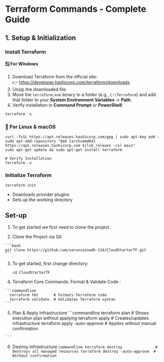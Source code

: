   # Terraform Commands - Complete Guide

  ## **1. Setup & Initialization**

  ### **Install Terraform**

  #### 🪟 **For Windows**
  1. Download Terraform from the official site:  
    👉 https://developer.hashicorp.com/terraform/downloads  
  2. Unzip the downloaded file.  
  3. Move the `terraform.exe` binary to a folder (e.g., `C:\Terraform`) and add that folder to your **System Environment Variables** → **Path**.  
  4. Verify installation in **Command Prompt** or **PowerShell**:
  ```powershell
  terraform -v
  ```
  ### 🐧 For Linux & macOS
  ```
  curl -fsSL https://apt.releases.hashicorp.com/gpg | sudo apt-key add -
  sudo apt-add-repository "deb [arch=amd64] https://apt.releases.hashicorp.com $(lsb_release -cs) main"
  sudo apt-get update && sudo apt-get install terraform

  # Verify Installation
  terraform -v
  ```
  ### Initialize Terraform
  ```
  terraform init
  ```
  - Downloads provider plugins
  - Sets up the working directory

  ## Set-up
  1. To get started we first need to clone the project. 

  2. Clone the Project via Git

    ```bash
    git clone https://github.com/varunsainadh-116/CloudStarterTF.git
    ```
        
  3. To get started, first change directory:
      ```commandline
      cd CloudStarterTF
      ```
    
  4. Terraform Core Commands:
    Format & Validate Code :

    ```commandline
      terraform fmt       # Formats Terraform code
      terraform validate  # Validates Terraform syntax
    ```
  5. Plan & Apply Infrastructure
    ```commandline
      terraform plan                  # Shows execution plan without applying
      terraform apply                 # Creates/updates infrastructure
      terraform apply -auto-approve  # Applies without manual confirmation

    ```
  6. Destroy Infrastructure
    ```commandline
      terraform destroy               # Destroys all managed resources
      terraform destroy -auto-approve  # Without confirmation
    ```

